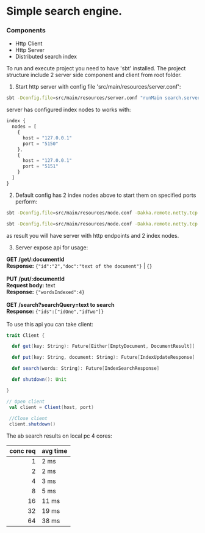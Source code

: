 # Simple search engine.

### Components
- Http Client
- Http Server
- Distributed search index

To run and execute project you need to have 'sbt' installed. The project structure include 2 server side component and client from root folder.
1. Start http server with config file 'src/main/resources/server.conf': 
```bash
sbt -Dconfig.file=src/main/resources/server.conf "runMain search.server.Server"
```
server has configured index nodes to works with:

```js
index {
  nodes = [
    {
      host = "127.0.0.1"
      port = "5150"
    },
    {
      host = "127.0.0.1"
      port = "5151"
    }
  ]
}
```
2. Default config has 2 index nodes above to start them on specified ports perform:

```bash
sbt -Dconfig.file=src/main/resources/node.conf -Dakka.remote.netty.tcp.port=5150 "runMain search.index.Node"
```
```bash
sbt -Dconfig.file=src/main/resources/node.conf -Dakka.remote.netty.tcp.port=5151 "runMain search.index.Node"
```
as result you will have server with http endpoints and 2 index nodes.

3. Server expose api for usage:

**GET /get/:documentId**<br />
**Response:** `{"id":"2","doc":"text of the document"}` | `{}`<br /><br />
**PUT /put/:documentId**<br />
**Request body:** text <br />
**Response:** `{"wordsIndexed":4}`<br /><br />
**GET /search?searchQuery=text to search**<br />
**Response:** `{"ids":["idOne","idTwo"]}`<br /><br />
To use this api you can take client:
```scala
trait Client {

  def get(key: String): Future[Either[EmptyDocument, DocumentResult]]

  def put(key: String, document: String): Future[IndexUpdateResponse]

  def search(words: String): Future[IndexSearchResponse]

  def shutdown(): Unit

}

// Open client
 val client = Client(host, port) 
 
 //Close client
 client.shutdown()
```

The ab search results on local pc 4 cores:

|conc req   |avg time|
|---------:|-----|
|1         | 2 ms |
|2         | 2 ms |
|4         | 3 ms |
|8         | 5 ms |
|16        | 11 ms |
|32        | 19 ms |
|64        | 38 ms |

